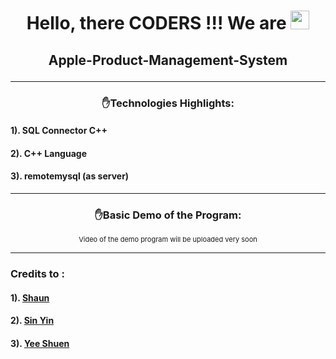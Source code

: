 # <p align="center">Hello, there CODERS !!! We are  <img src="https://raw.githubusercontent.com/MartinHeinz/MartinHeinz/master/wave.gif" width="30px"></p>

## <p align="center">Apple-Product-Management-System</p>

---

### <p align="center">:raised_hand:Technologies Highlights:</p>
#### 1). SQL Connector C++
#### 2). C++ Language
#### 3). remotemysql (as server)

---

### <p align="center">:raised_hand:Basic Demo of the Program:</p>
<p align="center" style="font-size: 11px">Video of the demo program will be uploaded very soon</p>

---

### Credits to : 
#### 1). <a href="https://github.com/Shaunmak1214">Shaun</a>
#### 2). <a href="https://github.com/sinyin-ong">Sin Yin</a>
#### 3). <a href="https://github.com/Lallamaa">Yee Shuen</a>
